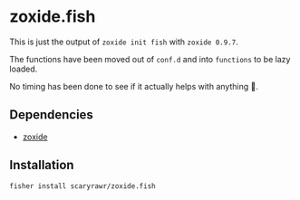 # zoxide.fish

This is just the output of `zoxide init fish` with `zoxide 0.9.7`.

The functions have been moved out of `conf.d` and into `functions` to be lazy loaded.

No timing has been done to see if it actually helps with anything 🤣.

## Dependencies

- [zoxide](https://github.com/ajeetdsouza/zoxide)

## Installation

```fish
fisher install scaryrawr/zoxide.fish
```
